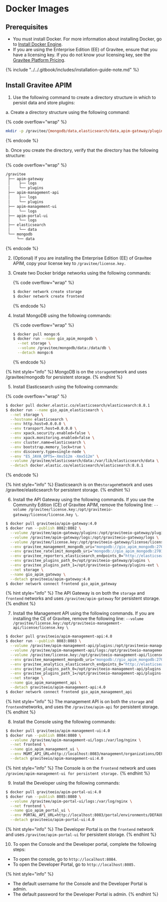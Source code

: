 # Docker Images

## Prerequisites

* You must install Docker. For more information about installing Docker, go to [Install Docker Engine](https://docs.docker.com/engine/install/).
* If you are using the Enterprise Edition (EE) of Gravitee, ensure that you have a licensing key. If you do not know your licensing key, see the [Gravitee Platform Pricing](https://www.gravitee.io/pricing).

{% include "../../.gitbook/includes/installation-guide-note.md" %}

## Install Gravitee APIM

1. Use the following command to create a directory structure in which to persist data and store plugins:

&#x20;       a.  Create a directory structure using the following command:

{% code overflow="wrap" %}
```bash
mkdir -p /gravitee/{mongodb/data,elasticsearch/data,apim-gateway/plugins,apim-gateway/logs,apim-management-api/plugins,apim-management-api/logs,apim-management-ui/logs,apim-portal-ui/logs}
```
{% endcode %}

&#x20;      b.  Once you create the directory, verify that the directory has the following structure:

{% code overflow="wrap" %}
```bash
/gravitee
 ├── apim-gateway
 │    ├── logs
 │    └── plugins
 ├── apim-management-api
 │    ├── logs
 │    └── plugins
 ├── apim-management-ui
 │    └── logs
 ├── apim-portal-ui
 │    └── logs
 ├── elasticsearch
 │    └── data
 └── mongodb
     └── data
```
{% endcode %}

2. (Optional) If you are installing the Enterprise Edition (EE) of Gravitee APIM, copy your license key to `/gravitee/license.key.`
3.  Create two Docker bridge networks using the following commands:

    {% code overflow="wrap" %}
    ```bash
    $ docker network create storage
    $ docker network create frontend
    ```
    {% endcode %}
4.  Install MongoDB using the following commands:

    {% code overflow="wrap" %}
    ```bash
    $ docker pull mongo:6
    $ docker run --name gio_apim_mongodb \
      --net storage \
      --volume /gravitee/mongodb/data:/data/db \
      --detach mongo:6
    ```
    {% endcode %}

{% hint style="info" %}
MongoDB is on the `storage`network and uses /gravitee/mongodb for persistent storage.
{% endhint %}

5. Install Elasticsearch using the following commands:

{% code overflow="wrap" %}
```bash
$ docker pull docker.elastic.co/elasticsearch/elasticsearch:8.8.1
$ docker run --name gio_apim_elasticsearch \
  --net storage \
  --hostname elasticsearch \
  --env http.host=0.0.0.0 \
  --env transport.host=0.0.0.0 \
  --env xpack.security.enabled=false \
  --env xpack.monitoring.enabled=false \
  --env cluster.name=elasticsearch \
  --env bootstrap.memory_lock=true \
  --env discovery.type=single-node \
  --env "ES_JAVA_OPTS=-Xms512m -Xmx512m" \
  --volume /gravitee/elasticsearch/data:/var/lib/elasticsearch/data \
  --detach docker.elastic.co/elasticsearch/elasticsearch:8.8.1
```
{% endcode %}

{% hint style="info" %}
Elasticsearch is on the`storage`network and uses /gravitee/elasticsearch for persistent storage.
{% endhint %}

6. Install the API Gateway using the following commands. If you use the Community Edition (CE) of Gravitee APIM, remove the following line:  `--volume /gravitee/license.key:/opt/graviteeio-gateway/license/license.key \`.

```bash
$ docker pull graviteeio/apim-gateway:4.0
$ docker run --publish 8082:8082 \
  --volume /gravitee/apim-gateway/plugins:/opt/graviteeio-gateway/plugins-ext \
  --volume /gravitee/apim-gateway/logs:/opt/graviteeio-gateway/logs \
  --volume /gravitee/license.key:/opt/graviteeio-gateway/license/license.key \
  --env gravitee_management_mongodb_uri="mongodb://gio_apim_mongodb:27017/gravitee-apim?serverSelectionTimeoutMS=5000&connectTimeoutMS=5000&socketTimeoutMS=5000" \
  --env gravitee_ratelimit_mongodb_uri="mongodb://gio_apim_mongodb:27017/gravitee-apim?serverSelectionTimeoutMS=5000&connectTimeoutMS=5000&socketTimeoutMS=5000" \
  --env gravitee_reporters_elasticsearch_endpoints_0="http://elasticsearch:9200" \
  --env gravitee_plugins_path_0=/opt/graviteeio-gateway/plugins \
  --env gravitee_plugins_path_1=/opt/graviteeio-gateway/plugins-ext \
  --net storage \
  --name gio_apim_gateway \
  --detach graviteeio/apim-gateway:4.0
$ docker network connect frontend gio_apim_gateway
```

{% hint style="info" %}
The API Gateway is on both the `storage` and `frontend` networks and uses `/gravitee/apim-gateway` for persistent storage.
{% endhint %}

7. Install the Management API using the following commands. If you are installing the CE of Gravitee, remove the following line: `--volume /gravitee/license.key:/opt/graviteeio-management-api/license/license.key \`

```bash
$ docker pull graviteeio/apim-management-api:4.0
$ docker run --publish 8083:8083 \
  --volume /gravitee/apim-management-api/plugins:/opt/graviteeio-management-api/plugins-ext \
  --volume /gravitee/apim-management-api/logs:/opt/graviteeio-management-api/logs \
  --volume /gravitee/license.key:/opt/graviteeio-management-api/license/license.key \
  --env gravitee_management_mongodb_uri="mongodb://gio_apim_mongodb:27017/gravitee-apim?serverSelectionTimeoutMS=5000&connectTimeoutMS=5000&socketTimeoutMS=5000" \
  --env gravitee_analytics_elasticsearch_endpoints_0="http://elasticsearch:9200" \
  --env gravitee_plugins_path_0=/opt/graviteeio-management-api/plugins \
  --env gravitee_plugins_path_1=/opt/graviteeio-management-api/plugins-ext \
  --net storage \
  --name gio_apim_management_api \
  --detach graviteeio/apim-management-api:4.0
$ docker network connect frontend gio_apim_management_api
```

{% hint style="info" %}
The management API is on both the `storage` and `frontend`networks, and uses the `/gravitee/apim-api` for persistent storage.
{% endhint %}

8. Install the Console using the following commands:

```bash
$ docker pull graviteeio/apim-management-ui:4.0
$ docker run --publish 8084:8080 \
  --volume /gravitee/apim-management-ui/logs:/var/log/nginx \
  --net frontend \
  --name gio_apim_management_ui \
  --env MGMT_API_URL=http://localhost:8083/management/organizations/DEFAULT/environments/DEFAULT \
  --detach graviteeio/apim-management-ui:4.0
```

{% hint style="info" %}
The Console is on the `frontend` network and uses `/graviee/apim-management-ui for persistent storage.`
{% endhint %}

9. Install the Developer using the following commands:

```bash
$ docker pull graviteeio/apim-portal-ui:4.0
$ docker run --publish 8085:8080 \
  --volume /gravitee/apim-portal-ui/logs:/var/log/nginx \
  --net frontend \
  --name gio_apim_portal_ui \
  --env PORTAL_API_URL=http://localhost:8083/portal/environments/DEFAULT \
  --detach graviteeio/apim-portal-ui:4.0
```

{% hint style="info" %}
The Developer Portal is on the `frontend` network and uses `/gravitee/apim-portal-ui` for persistent storage.
{% endhint %}

10. To open the Console and the Developer portal, complete the following steps:

* To open the console, go to `http://localhost:8084`.
* To open the Developer Portal, go to `http://localhost:8085.`

{% hint style="info" %}
- The default username for the Console and the Developer Portal is admin.
- The default password for the Developer Portal is admin.
{% endhint %}
